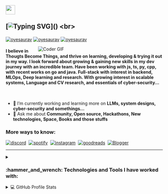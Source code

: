 <h2 align="left">
<img src="https://raw.githubusercontent.com/MartinHeinz/MartinHeinz/master/wave.gif" width="30px" height="30px" /> 

[![Typing SVG](https://readme-typing-svg.herokuapp.com/?lines=Hey!+I'm+Saurav+Pati+or+say+his+bot;Glad+to+see+you+here;Believe+in+building+something?;Problems+add+a+reason+to+build+it.;Lets+discuss...;This+is+the+way.)]()
<br>
</h2> 

<p align="left"> 
<a href="https://twitter.com/oyesaurav" target="blank"><img src="https://img.shields.io/twitter/follow/oyesaurav?logo=twitter&style=for-the-badge" alt="oyesaurav" /></a> 
<a href="https://www.linkedin.com/in/oyesaurav/" target="blank"><img src="https://img.shields.io/badge/LinkedIn-0077B5?style=for-the-badge&logo=linkedin&color=informational" alt="oyesaurav" /></a>
<a href="https://oyesaurav.hashnode.dev/" target="blank"><img src="https://img.shields.io/badge/Hashnode-2962FF?style=for-the-badge&logo=hashnode&color=blueviolet" alt="oyesaurav" /></a>
</p>

<img src="https://media.giphy.com/media/SWoSkN6DxTszqIKEqv/giphy.gif" alt="Coder GIF" width="400" align="right"/>

<h4 align="left">I believe in Thougts Become Things, and thrive on learning, developing & trying it out in my way. I look forward about growing & gaining new skills in my dev journey with an incredible team. Have been working with js, ts, py, cpp, with recent works on go and java. Full-stack with interest in backend, MLOps, Deep learning and research. With growing interest in scalable systems, Language and CV research, and essentials of cyber-security...
</h4>
<br>

- 🌱 I’m currently working and learning more on **LLMs, system designs, cyber-security and somethings...**
- 💬 Ask me about **Community, Open source, Hackathons, New technologies, Space, Books and those stuffs**

<h3 align="left">More ways to know:</h3>
  <p align="left">
<!--   <a href="https://twitter.com/oyesaurav" target="_blank"> <img src="https://cdn.jsdelivr.net/gh/devicons/devicon/icons/twitter/twitter-original.svg" alt="twitter" width="20" height="20"/> </a>&nbsp
   <a href="https://www.linkedin.com/in/oyesaurav/" target="_blank"><img src="https://img.icons8.com/doodle/48/000000/linkedin--v2.png" height="25" width="25" alt="linkedin"/></a>&nbsp
   <a href="https://oyesaurav.hashnode.dev/" target="_blank"><img src="https://img.icons8.com/color/344/hashnode.png" height="25" width="25" alt="Hashnode"/></a>&nbsp -->
    <a href="https://discordapp.com/users/oyesaurav#2598" target="_blank"><img src="https://img.icons8.com/fluency/48/000000/discord.png" height="25" width="25" alt="discord"/></a>&nbsp
   <a href="https://open.spotify.com/user/ep95i7z1bzj974wqh901x63lt" target="_blank"><img src="https://img.icons8.com/fluency/96/000000/spotify.png" height="25" width="25" alt="spotify"/></a>&nbsp
    <a href="https://www.instagram.com/oyesaurav/" target="_blank"><img src="https://img.icons8.com/nolan/48/instagram-new.png" height="25" width="25" alt="instagram"/></a>&nbsp
   <a href="https://www.goodreads.com/user/show/111232575-saurav-pati" target="_blank"><img src="https://www.svgrepo.com/show/349384/goodreads.svg" height="20" width="20" alt="goodreads"/></a>&nbsp
   <a href="https://sauravscribere.blogspot.com/" target="_blank"><img src="https://img.icons8.com/color/344/blogger.png" height="25" width="25" alt="Blogger"/></a>&nbsp
  </p>
 
---

<details>
<!-- Tools   -->
<summary><h3 align="left">:hammer_and_wrench: Technologies and Tools I have worked with:</h3></summary>
<p align="left">
<!-- Languages -->
<!-- C -->
<a href="https://www.cprogramming.com/" target="_blank" rel="noreferrer"> <img src="https://raw.githubusercontent.com/devicons/devicon/master/icons/c/c-original.svg" alt="c" width="30" height="30"/> </a>&nbsp
<!-- C++ -->
<a href="https://www.w3schools.com/cpp/" target="_blank" rel="noreferrer"> <img src="https://raw.githubusercontent.com/devicons/devicon/master/icons/cplusplus/cplusplus-original.svg" alt="cplusplus" width="30" height="30"/> </a>&nbsp
<!--  js   -->
    <a href="https://developer.mozilla.org/en-US/docs/Web/JavaScript" target="_blank"> <img src="https://raw.githubusercontent.com/devicons/devicon/master/icons/javascript/javascript-original.svg" alt="javascript" width="30" height="30"/> </a>&nbsp
 <!-- ts -->
 <a href="https://www.typescriptlang.org/" target="_blank" rel="noreferrer"> <img src="https://raw.githubusercontent.com/devicons/devicon/master/icons/typescript/typescript-original.svg" alt="typescript" width="30" height="30"/> </a>&nbsp
<!-- frontend -->
<!--    html  -->
   <a href="https://www.w3.org/html/" target="_blank"> <img src="https://raw.githubusercontent.com/devicons/devicon/master/icons/html5/html5-original-wordmark.svg" alt="html5" width="30" height="30"/> </a>&nbsp
<!--   css  -->
   <a href="https://www.w3schools.com/css/" target="_blank" rel="noreferrer"> <img src="https://raw.githubusercontent.com/devicons/devicon/master/icons/css3/css3-original-wordmark.svg" alt="css3" width="30" height="30"/> </a>&nbsp
<!--   scss  -->
<a href="https://sass-lang.com" target="_blank"> <img src="https://raw.githubusercontent.com/devicons/devicon/master/icons/sass/sass-original.svg" alt="sass" width="30" height="30"/> </a>&nbsp
<!--   bootstrap  
   <a href="https://getbootstrap.com/" target="_blank"> <img src="https://cdn.jsdelivr.net/gh/devicons/devicon/icons/bootstrap/bootstrap-original.svg" alt="bootstrap" width="30" height="30" /> </a>&nbsp -->
<!--  material ui   -->
  <a href="https://mui.com/getting-started/usage/" target="_blank"> <img src="https://cdn.jsdelivr.net/gh/devicons/devicon/icons/materialui/materialui-original.svg" alt="bootstrap" width="30" height="30" /> </a>&nbsp
<br><br>
<!--   react  -->
<a href="https://reactjs.org/" target="_blank"> <img src="https://raw.githubusercontent.com/devicons/devicon/master/icons/react/react-original-wordmark.svg" alt="react" width="30" height="30"/> </a>&nbsp
<!-- gatsby -->
<a href="https://www.gatsbyjs.com/" target="_blank" rel="noreferrer"> <img src="https://www.vectorlogo.zone/logos/gatsbyjs/gatsbyjs-icon.svg" alt="gatsby" width="30" height="30"/> </a>&nbsp
<!-- next -->
<a href="https://nextjs.org/" target="_blank" rel="noreferrer"> <img src="https://cdn.aglty.io/bwql7jyk/Attachments/NewItems/image_20211214122557_0.png" alt="nextjs" width="30" height="30"/> </a>&nbsp
<!--   nodejs  -->
<a href="https://nodejs.org/" target="_blank"> <img src="https://cdn.jsdelivr.net/gh/devicons/devicon/icons/nodejs/nodejs-original.svg" alt="nodejs" width="30" height="30" /> </a>&nbsp
<!--  express   -->
<a href="https://expressjs.com" target="_blank" rel="noreferrer" color="white"> <img src="https://upload.wikimedia.org/wikipedia/commons/thumb/8/88/Status_iucn_EX_icon.svg/480px-Status_iucn_EX_icon.svg.png" width="30" height="30"/> </a>&nbsp
<!-- Nest -->
<a href="https://nestjs.com/" target="_blank" rel="noreferrer"> <img src="https://raw.githubusercontent.com/devicons/devicon/master/icons/nestjs/nestjs-plain.svg" alt="nestjs" width="30" height="30"/> </a>&nbsp
<!-- Graphql -->
<a href="https://graphql.org" target="_blank" rel="noreferrer"> <img src="https://www.vectorlogo.zone/logos/graphql/graphql-icon.svg" alt="graphql" width="30" height="30"/> </a>&nbsp
<!-- tensor -->
<a href="https://www.tensorflow.org" target="_blank" rel="noreferrer"> <img src="https://www.vectorlogo.zone/logos/tensorflow/tensorflow-icon.svg" alt="tensorflow" width="30" height="30"/> </a>&nbsp
<br><br>
<!--   mongodb  -->
<a href="https://www.mongodb.com/" target="_blank"> <img src="https://cdn.jsdelivr.net/gh/devicons/devicon/icons/mongodb/mongodb-original.svg" alt="mongodb" width="30" height="30"/> </a>&nbsp
<!-- mysql -->
<a href="https://www.mysql.com/" target="_blank" rel="noreferrer"> <img src="https://raw.githubusercontent.com/devicons/devicon/master/icons/mysql/mysql-original-wordmark.svg" alt="mysql" width="30" height="30"/> </a>&nbsp
<!-- hugo -->
<a href="https://gohugo.io/" target="_blank" rel="noreferrer"> <img src="https://api.iconify.design/logos-hugo.svg" alt="hugo" width="30" height="30"/> </a>&nbsp
<!-- heroku -->
<a href="https://heroku.com" target="_blank" rel="noreferrer"> <img src="https://www.vectorlogo.zone/logos/heroku/heroku-icon.svg" alt="heroku" width="25" height="25"/> </a>&nbsp
<!-- postman -->
<a href="https://postman.com" target="_blank" rel="noreferrer"> <img src="https://www.vectorlogo.zone/logos/getpostman/getpostman-icon.svg" alt="postman" width="30" height="30"/> </a>&nbsp
<!-- firebase -->
<a href="https://firebase.google.com/" target="_blank"> <img src="https://www.vectorlogo.zone/logos/firebase/firebase-icon.svg" alt="firebase" width="30" height="30"/> </a>&nbsp
<!--  git   -->
   <a href="https://git-scm.com/" target="_blank"> <img src="https://cdn.jsdelivr.net/gh/devicons/devicon/icons/git/git-original.svg" alt="git" width="30" height="30"/> </a>&nbsp
<!-- docker -->
<a href="https://www.docker.com/" target="_blank" rel="noreferrer"> <img src="https://raw.githubusercontent.com/devicons/devicon/master/icons/docker/docker-original-wordmark.svg" alt="docker" width="30" height="30"/> </a>&nbsp
    </p>
</details>


<!-- Details Section-->
<!-- <details align="left">
    <summary> <samp>&#9776; Read More</samp></summary>
    <p align="left">
        <br>

   </p>
</details>  -->

<details> 
  <summary>💻 GitHub Profile Stats</summary>
  <br/>
    <a><img alt="Saurav Pati's Github Stats" src="https://denvercoder1-github-readme-stats.vercel.app/api/?username=oyesaurav&show_icons=true&count_private=true&theme=react&hide_border=true&bg_color=1F222E&title_color=F85D7F&icon_color=F8D866" height="150px" align="left"/></a>
   
  <a><img alt="Saurav Pati's Top Languages" src="https://github-readme-stats.vercel.app/api/top-langs/?username=oyesaurav&langs_count=8&layout=compact&theme=react&hide_border=true&bg_color=1F222E&title_color=F85D7F&icon_color=F8D866&hide=Jupyter%20Notebook" height="150px"/></a>
  <br/>
  <b>Note:</b> Top languages is only a metric of the languages my public code consists of and doesn't reflect experience or skill level.
   
   <br>
<!--  activity graph   -->
<!--    <a><img alt="Saurav Pati's Activity Graph" src="https://activity-graph.herokuapp.com/graph?username=oyesaurav&bg_color=1F222E&color=F8D866&line=F85D7F&point=FFFFFF&hide_border=true" height="250px"/></a> -->
</details>
 <!-- Footer -->
<!-- <samp>
    <p align="center">
        ════ ⋆★⋆ ════
        <br>
        "Happy Coding👨‍💻!"
    </p>
</samp> -->

